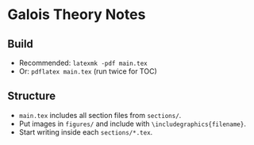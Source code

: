 # Galois Theory Notes

## Build
- Recommended: `latexmk -pdf main.tex`
- Or: `pdflatex main.tex` (run twice for TOC)

## Structure
- `main.tex` includes all section files from `sections/`.
- Put images in `figures/` and include with `\includegraphics{filename}`.
- Start writing inside each `sections/*.tex`.
